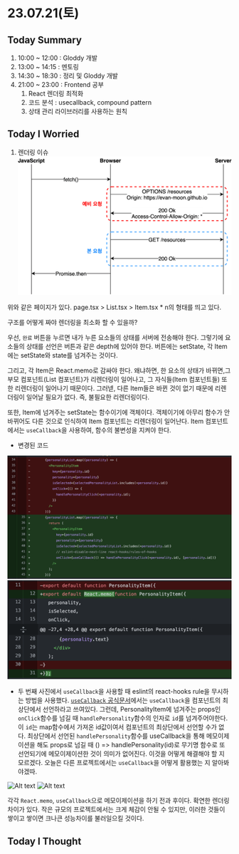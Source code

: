 # 23.07.21(토)

## Today Summary
1. 10:00 ~ 12:00 : Gloddy 개발
2. 13:00 ~ 14:15 : 멘토링
3. 14:30 ~ 18:30 : 정리 및 Gloddy 개발
4. 21:00 ~ 23:00 : Frontend 공부
   1. React 렌더링 최적화
   2. 코드 분석 : usecallback, compound pattern
   3. 상태 관리 라이브러리를 사용하는 원칙

## Today I Worried
1. 렌더링 이슈
![Alt text](image.png)

위와 같은 페이지가 있다. page.tsx > List.tsx > Item.tsx * n의 형태를 띄고 있다. 

구조를 어떻게 짜야 렌더링을 최소화 할 수 있을까?

우선, `완료` 버튼을 누르면 내가 누른 요소들의 상태를 서버에 전송해야 한다. 그렇기에 요소들의 상태를 선언은 버튼과 같은 depth에 있어야 한다. 버튼에는 setState, 각 Item에는 setState와 state를 넘겨주는 것이다.

그리고, 각 Item은 React.memo로 감싸야 한다. 왜냐하면, 한 요소의 상태가 바뀌면,그 부모 컴포넌트(List 컴포넌트)가 리렌더링이 일어나고, 그 자식들(Item 컴포넌트들) 또한 리렌더링이 일어나기 때문이다. 그러넫, 다른 Item들은 바뀐 것이 없기 때문에 리렌더링이 일어날 필요가 없다. 즉, 불필요한 리렌더링이다.

또한, Item에 넘겨주는 setState는 함수이기에 객체이다. 객체이기에 아무리 함수가 안바뀌어도 다른 것으로 인식하여 Item 컴포넌트는 리렌더링이 일어난다.  Item 컴포넌트에서는 `useCallback`을 사용하여, 함수의 불변성을 지켜야 한다.

- 변경된 코드

![Alt text](69B70C92-830D-4D94-A5AF-CA5EE307BC21.png)
![Alt text](image-6.png)

- 두 번째 사진에서 `useCallback`을 사용할 때 eslint의 react-hooks rule을 무시하는 방법을 사용했다. [`useCallback` 공식문서](https://react.dev/reference/react/useCallback#reference)에서는 `useCallback`을 컴포넌트의 최상단에서 선언하라고 쓰여있다. 그런데, PersonalityItem에 넘겨주는 props인 `onClick`함수를 넘길 때 `handlePersonality`함수의 인자로 `id`를 넘겨주어야한다. 이 `id`는 map함수에서 가져온 id값이여서 컴포넌트의 최상단에서 선언할 수가 없다. 최상단에서 선언된 `handlePersonality`함수를 useCallback을 통해 메모이제이션을 해도 props로 넘길 때 () => handlePersonality(id)로 무기명 함수로 또 선언되기에 메모이제이션한 것이 의미가 없어진다. 이것을 어떻게 해결해야 할 지 모르겠다. 오늘은 다른 프로젝트에서는 `useCallback`을 어떻게 활용했는 지 알아봐야겠따.

![Alt text](<메모 전.gif>)
![Alt text](<메모 후.gif>)

각각 `React.memo`, `useCallback`으로 메모이제이션을 하기 전과 후이다. 확연한 렌더링 차이가 있다. 작은 규모의 프로젝트에서는 크게 체감이 안될 수 있지만, 이러한 것들이 쌓이고 쌓이면 크나큰 성능차이를 불러일으킬 것이다.

## Today I Thought
